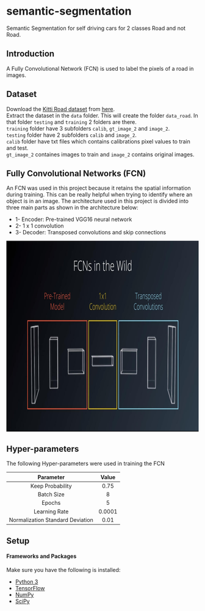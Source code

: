 # semantic-segmentation
Semantic Segmentation for self driving cars for 2 classes Road and not Road.

## Introduction
A Fully Convolutional Network (FCN) is used to label the pixels of a road in images.

## Dataset
Download the [Kitti Road dataset](http://www.cvlibs.net/datasets/kitti/eval_road.php) from [here](http://www.cvlibs.net/download.php?file=data_road.zip).  <br/>
Extract the dataset in the `data` folder.  This will create the folder `data_road`. In that folder `testing` and `training` 2 folders are there. <br/>
`training` folder have 3 subfolders `calib`, `gt_image_2` and `image_2`.<br/>
`testing` folder have 2 subfolders `calib` and `image_2`.<br/>
`calib` folder have txt files which contains calibrations pixel values to train and test.<br/>
`gt_image_2` containes images to train and `image_2` contains original images. 

## Fully Convolutional Networks (FCN)
An FCN was used in this project because it retains the spatial information during training. This can be really helpful when trying to identify where an object is in an image. The architecture used in this project is divided into three main parts as shown in the architecture below:
* 1- Encoder: Pre-trained VGG16 neural network
* 2- 1 x 1 convolution
* 3- Decoder: Transposed convolutions and skip connections

<p align="center"><img src="FCN_arch.jpg" alt="FCN_arch" height="500"/></p>

## Hyper-parameters
The following Hyper-parameters were used in training the FCN

| Parameter                        | Value   | 
|:--------------------------------:|:-------:| 
| Keep Probability                 | 0.75    | 
| Batch Size                       | 8       |
| Epochs                           | 5       |
| Learning Rate                    | 0.0001  |
| Normalization Standard Deviation | 0.01    |

## Setup
#### Frameworks and Packages
Make sure you have the following is installed:
 - [Python 3](https://www.python.org/)
 - [TensorFlow](https://www.tensorflow.org/)
 - [NumPy](http://www.numpy.org/)
 - [SciPy](https://www.scipy.org/)
